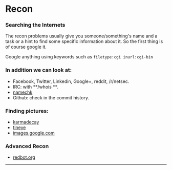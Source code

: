 # Recon




### Searching the Internets

The recon problems usually give you someone/something's name and a task or a hint to find some specific information about it. So the first thing is of course google it.

Google anything using keywords such as ```filetype:cgi inurl:cgi-bin```


### In addition we can look at:

- Facebook, Twitter, Linkedin, Google+, reddit,  /r/netsec.
- IRC: with **/whois **.
- [namechk]
- Github: check in the commit history.


### Finding pictures:

- [karmadecay]
- [tineye]
- [images.google.com]

### Advanced Recon

- [redbot.org](https://redbot.org/)


-----------------
[FireBug]: http://getfirebug.com/
[Burp Suite]: http://portswigger.net/burp/
[pngcheck]: http://www.libpng.org/pub/png/apps/pngcheck.html
[karmadecay]: http://karmadecay.com/
[tineye]:  https://www.tineye.com/
[images.google.com]: https://images.google.com/?gws_rd=ssl
[base64 decoding]: http://www.motobit.com/util/base64-decoder-encoder.asp
[subbrute.py]: https://github.com/SparkleHearts/subbrute
[pnginfo]: http://www.stillhq.com/pngtools/
[namechk]: http://namechk.com

